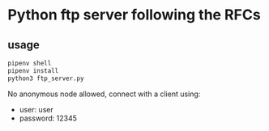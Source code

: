 # Python ftp server following the RFCs

## usage
```bash
pipenv shell
pipenv install
python3 ftp_server.py
```

No anonymous node allowed, connect with a client using:
- user: user
- password: 12345
